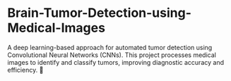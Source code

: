 # Brain-Tumor-Detection-using-Medical-Images
A deep learning-based approach for automated tumor detection using Convolutional Neural Networks (CNNs). This project processes medical images to identify and classify tumors, improving diagnostic accuracy and efficiency. 🚀
